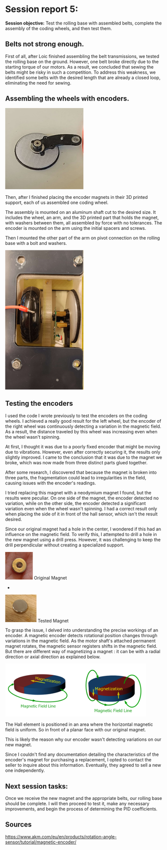 # Session report 5:

**Session objective:** Test the rolling base with assembled belts, complete the assembly of the coding wheels, and then test them.



## Belts not strong enough.

First of all, after Loic finished assembling the belt transmissions, we tested the rolling base on the ground. However, one belt broke directly due to the starting torque of our motors. As a result, we concluded that sewing the belts might be risky in such a competition. To address this weakness, we identified some belts with the desired length that are already a closed loop, eliminating the need for sewing.

## Assembling the wheels with encoders.

<img src="Report's images\Session06\Coding_wheel_without_encoder.jpg" width="250">

Then, after I finished placing the encoder magnets in their 3D printed support, each of us assembled one coding wheel.

The assembly is mounted on an aluminum shaft cut to the desired size. It includes the wheel, an arm, and the 3D printed part that holds the magnet, with washers between them, all assembled by force with no tolerances. The encoder is mounted on the arm using the initial spacers and screws.

Then I mounted the other part of the arm on pivot connection on the rolling base with a bolt and washers. 

<img src="Report's images\Session06\Coding_wheel_assembled_rollingbase.jpg" width="250">


## Testing the encoders

I used the code I wrote previously to test the encoders on the coding wheels. I achieved a really good result for the left wheel, but the encoder of the right wheel was continuously detecting a variation in the magnetic field. As a result, the distance traveled by this wheel was increasing even when the wheel wasn't spinning.

At first, I thought it was due to a poorly fixed encoder that might be moving due to vibrations. However, even after correctly securing it, the results only slightly improved. I came to the conclusion that it was due to the magnet we broke, which was now made from three distinct parts glued together.

After some research, I discovered that because the magnet is broken into three parts, the fragmentation could lead to irregularities in the field, causing issues with the encoder's readings.

I tried replacing this magnet with a neodymium magnet I found, but the results were peculiar. On one side of the magnet, the encoder detected no variation, while on the other side, the encoder detected a significant variation even when the wheel wasn't spinning. 
I had a correct result only when placing the side of it in front of the hall sensor, which isn't the result desired.

Since our original magnet had a hole in the center, I wondered if this had an influence on the magnetic field. To verify this, I attempted to drill a hole in the new magnet using a drill press. However, it was challenging to keep the drill perpendicular without creating a specialized support.

<img src="Report's images\Session06\original_magnet.jpg" width="88"> Original Magnet

-

<img src="Report's images\Session06\tested_magnet.jpg" width="100"> Tested Magnet


To grasp the issue, I delved into understanding the precise workings of an encoder. A magnetic encoder detects rotational position changes through variations in the magnetic field. As the motor shaft's attached permanent magnet rotates, the magnetic sensor registers shifts in the magnetic field. But there are different way of magnetizing a magnet : it can be with a radial direction or axial direction as explained below.

<img src="Report's images\Session06\magnetization_field_lines_fromAKM.png" width="450">

The Hall element is positioned in an area where the horizontal magnetic field is uniform. So in front of a planar face with our original magnet.

This is likely the reason why our encoder wasn't detecting variations on our new magnet.

Since I couldn't find any documentation detailing the characteristics of the encoder's magnet for purchasing a replacement, I opted to contact the seller to inquire about this information. Eventually, they agreed to sell a new one independently.


## **Next session tasks:**
Once we receive the new magnet and the appropriate belts, our rolling base should be complete. I will then proceed to test it, make any necessary improvements, and begin the process of determining the PID coefficients.

## Sources 
https://www.akm.com/eu/en/products/rotation-angle-sensor/tutorial/magnetic-encoder/
